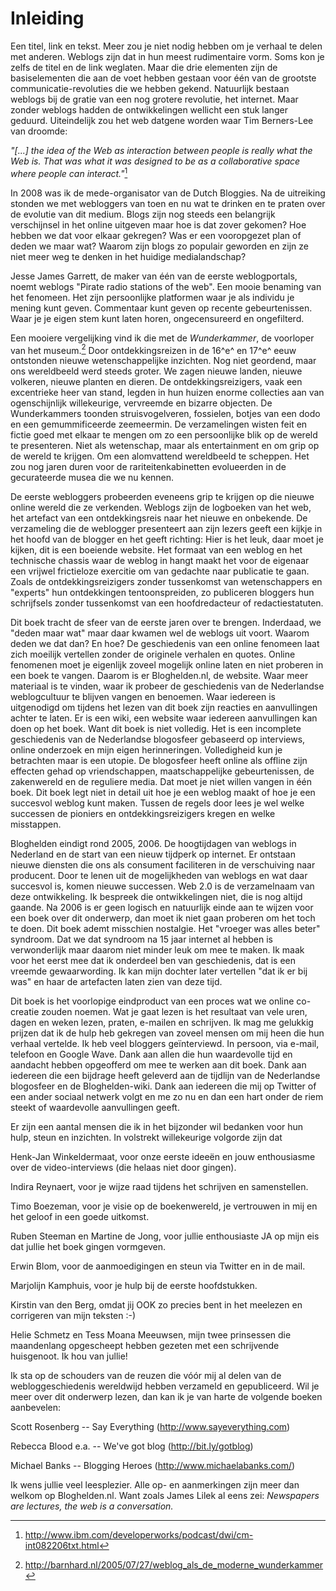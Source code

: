 # Inleiding

Een titel, link en tekst. Meer zou je niet nodig hebben om je verhaal te
delen met anderen. Weblogs zijn dat in hun meest rudimentaire vorm. Soms
kon je zelfs de titel en de link weglaten. Maar die drie elementen zijn
de basiselementen die aan de voet hebben gestaan voor één van de
grootste communicatie-revoluties die we hebben gekend. Natuurlijk
bestaan weblogs bij de gratie van een nog grotere revolutie, het
internet. Maar zonder weblogs hadden de ontwikkelingen wellicht een stuk
langer geduurd. Uiteindelijk zou het web datgene worden waar Tim
Berners-Lee van droomde:

*"\[...\] the idea of the Web as interaction between people is really
what the Web is. That was what it was designed to be as a collaborative
space where people can interact."*[^1]

In 2008 was ik de mede-organisator van de Dutch Bloggies. Na de
uitreiking stonden we met webloggers van toen en nu wat te drinken en te
praten over de evolutie van dit medium. Blogs zijn nog steeds een
belangrijk verschijnsel in het online uitgeven maar hoe is dat zover
gekomen? Hoe hebben we dat voor elkaar gekregen? Was er een vooropgezet
plan of deden we maar wat? Waarom zijn blogs zo populair geworden en
zijn ze niet meer weg te denken in het huidige medialandschap?

Jesse James Garrett, de maker van één van de eerste weblogportals, noemt
weblogs "Pirate radio stations of the web". Een mooie benaming van het
fenomeen. Het zijn persoonlijke platformen waar je als individu je
mening kunt geven. Commentaar kunt geven op recente gebeurtenissen. Waar
je je eigen stem kunt laten horen, ongecensureerd en ongefilterd.

Een mooiere vergelijking vind ik die met de *Wunderkammer*, de voorloper
van het museum.[^2] Door ontdekkingsreizen in de 16^e^ en 17^e^ eeuw
ontstonden nieuwe wetenschappelijke inzichten. Nog niet geordend, maar
ons wereldbeeld werd steeds groter. We zagen nieuwe landen, nieuwe
volkeren, nieuwe planten en dieren. De ontdekkingsreizigers, vaak een
excentrieke heer van stand, legden in hun huizen enorme collecties aan
van ogenschijnlijk willekeurige, vervreemde en bizarre objecten. De
Wunderkammers toonden struisvogelveren, fossielen, botjes van een dodo
en een gemummificeerde zeemeermin. De verzamelingen wisten feit en
fictie goed met elkaar te mengen om zo een persoonlijke blik op de
wereld te presenteren. Niet als wetenschap, maar als entertainment en om
grip op de wereld te krijgen. Om een alomvattend wereldbeeld te
scheppen. Het zou nog jaren duren voor de rariteitenkabinetten
evolueerden in de gecurateerde musea die we nu kennen.

De eerste webloggers probeerden eveneens grip te krijgen op die nieuwe
online wereld die ze verkenden. Weblogs zijn de logboeken van het web,
het artefact van een ontdekkingsreis naar het nieuwe en onbekende. De
verzameling die de weblogger presenteert aan zijn lezers geeft een
kijkje in het hoofd van de blogger en het geeft richting: Hier is het
leuk, daar moet je kijken, dit is een boeiende website. Het formaat van
een weblog en het technische chassis waar de weblog in hangt maakt het
voor de eigenaar een vrijwel frictieloze exercitie om van gedachte naar
publicatie te gaan. Zoals de ontdekkingsreizigers zonder tussenkomst van
wetenschappers en "experts" hun ontdekkingen tentoonspreiden, zo
publiceren bloggers hun schrijfsels zonder tussenkomst van een
hoofdredacteur of redactiestatuten.

Dit boek tracht de sfeer van de eerste jaren over te brengen. Inderdaad,
we "deden maar wat" maar daar kwamen wel de weblogs uit voort. Waarom
deden we dat dan? En hoe? De geschiedenis van een online fenomeen laat
zich moeilijk vertellen zonder de originele verhalen en quotes. Online
fenomenen moet je eigenlijk zoveel mogelijk online laten en niet
proberen in een boek te vangen. Daarom is er Bloghelden.nl, de website.
Waar meer materiaal is te vinden, waar ik probeer de geschiedenis van de
Nederlandse weblogcultuur te blijven vangen en benoemen. Waar iedereen
is uitgenodigd om tijdens het lezen van dit boek zijn reacties en
aanvullingen achter te laten. Er is een wiki, een website waar iedereen
aanvullingen kan doen op het boek. Want dit boek is niet volledig. Het
is een incomplete geschiedenis van de Nederlandse blogosfeer gebaseerd
op interviews, online onderzoek en mijn eigen herinneringen.
Volledigheid kun je betrachten maar is een utopie. De blogosfeer heeft
online als offline zijn effecten gehad op vriendschappen,
maatschappelijke gebeurtenissen, de zakenwereld en de reguliere media.
Dat moet je niet willen vangen in één boek. Dit boek legt niet in detail
uit hoe je een weblog maakt of hoe je een succesvol weblog kunt maken.
Tussen de regels door lees je wel welke successen de pioniers en
ontdekkingsreizigers kregen en welke misstappen.

Bloghelden eindigt rond 2005, 2006. De hoogtijdagen van weblogs in
Nederland en de start van een nieuw tijdperk op internet. Er ontstaan
nieuwe diensten die ons als consument faciliteren in de verschuiving
naar producent. Door te lenen uit de mogelijkheden van weblogs en wat
daar succesvol is, komen nieuwe successen. Web 2.0 is de verzamelnaam
van deze ontwikkeling. Ik bespreek die ontwikkelingen niet, die is nog
altijd gaande. Na 2006 is er geen logisch en natuurlijk einde aan te
wijzen voor een boek over dit onderwerp, dan moet ik niet gaan proberen
om het toch te doen. Dit boek ademt misschien nostalgie. Het "vroeger
was alles beter" syndroom. Dat we dat syndroom na 15 jaar internet al
hebben is verwonderlijk maar daarom niet minder leuk om mee te maken. Ik
maak voor het eerst mee dat ik onderdeel ben van geschiedenis, dat is
een vreemde gewaarwording. Ik kan mijn dochter later vertellen "dat ik
er bij was" en haar de artefacten laten zien van deze tijd.

Dit boek is het voorlopige eindproduct van een proces wat we online
co-creatie zouden noemen. Wat je gaat lezen is het resultaat van vele
uren, dagen en weken lezen, praten, e-mailen en schrijven. Ik mag me
gelukkig prijzen dat ik de hulp heb gekregen van zoveel mensen om mij
heen die hun verhaal vertelde. Ik heb veel bloggers geïnterviewd. In
persoon, via e-mail, telefoon en Google Wave. Dank aan allen die hun
waardevolle tijd en aandacht hebben opgeofferd om mee te werken aan dit
boek. Dank aan iedereen die een bijdrage heeft geleverd aan de tijdlijn
van de Nederlandse blogosfeer en de Bloghelden-wiki. Dank aan iedereen
die mij op Twitter of een ander sociaal netwerk volgt en me zo nu en dan
een hart onder de riem steekt of waardevolle aanvullingen geeft.

Er zijn een aantal mensen die ik in het bijzonder wil bedanken voor hun
hulp, steun en inzichten. In volstrekt willekeurige volgorde zijn dat

Henk-Jan Winkeldermaat, voor onze eerste ideeën en jouw enthousiasme
over de video-interviews (die helaas niet door gingen).

Indira Reynaert, voor je wijze raad tijdens het schrijven en
samenstellen.

Timo Boezeman, voor je visie op de boekenwereld, je vertrouwen in mij en
het geloof in een goede uitkomst.

Ruben Steeman en Martine de Jong, voor jullie enthousiaste JA op mijn
eis dat jullie het boek gingen vormgeven.

Erwin Blom, voor de aanmoedigingen en steun via Twitter en in de mail.

Marjolijn Kamphuis, voor je hulp bij de eerste hoofdstukken.

Kirstin van den Berg, omdat jij OOK zo precies bent in het meelezen en
corrigeren van mijn teksten :-)

Helie Schmetz en Tess Moana Meeuwsen, mijn twee prinsessen die
maandenlang opgescheept hebben gezeten met een schrijvende huisgenoot.
Ik hou van jullie!

Ik sta op de schouders van de reuzen die vóór mij al delen van de
webloggeschiedenis wereldwijd hebben verzameld en gepubliceerd. Wil je
meer over dit onderwerp lezen, dan kan ik je van harte de volgende
boeken aanbevelen:

Scott Rosenberg -- Say Everything (http://www.sayeverything.com)

Rebecca Blood e.a. -- We've got blog (http://bit.ly/gotblog)

Michael Banks -- Blogging Heroes (http://www.michaelabanks.com/)

Ik wens jullie veel leesplezier. Alle op- en aanmerkingen zijn meer dan
welkom op Bloghelden.nl. Want zoals James Lilek al eens zei: *Newspapers
are lectures, the web is a conversation.*

[^1]: http://www.ibm.com/developerworks/podcast/dwi/cm-int082206txt.html

[^2]: http://barnhard.nl/2005/07/27/weblog_als_de_moderne_wunderkammer
